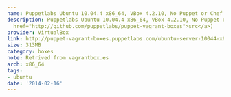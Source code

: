 ```yaml
---
name: Puppetlabs Ubuntu 10.04.4 x86_64, VBox 4.2.10, No Puppet or Chef (src)
description: Puppetlabs Ubuntu 10.04.4 x86_64, VBox 4.2.10, No Puppet or Chef (<a
  href="http://github.com/puppetlabs/puppet-vagrant-boxes">src</a>)
provider: VirtualBox
link: http://puppet-vagrant-boxes.puppetlabs.com/ubuntu-server-10044-x64-vbox4210-nocm.box
size: 313MB
category: boxes
note: Retrived from vagrantbox.es
arch: x86_64
tags:
- ubuntu
date: '2014-02-16'
---
```

